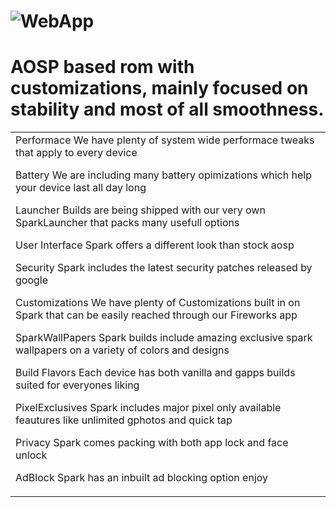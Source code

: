 # ![WebApp](https://encrypted-tbn0.gstatic.com/images?q=tbn:ANd9GcRFYmY_A79iWjLlnO-wVOzGCnpU9MKoFGiqtQ&usqp=CAU)
# AOSP based rom with customizations, mainly focused on stability and most of all smoothness. 
<table>
<tr>
<td>
Performace
We have plenty of system wide performace tweaks that apply to every device

Battery
We are including many battery opimizations which help your device last all day long

Launcher
Builds are being shipped with our very own SparkLauncher that packs many usefull options

User Interface
Spark offers a different look than stock aosp

Security
Spark includes the latest security patches released by google

Customizations
We have plenty of Customizations built in on Spark that can be easily reached through our Fireworks app

SparkWallPapers
Spark builds include amazing exclusive spark wallpapers on a variety of colors and designs

Build Flavors
Each device has both vanilla and gapps builds suited for everyones liking

PixelExclusives
Spark includes major pixel only available feautures like unlimited gphotos and quick tap

Privacy
Spark comes packing with both app lock and face unlock

AdBlock
Spark has an inbuilt ad blocking option enjoy
</td>
</tr>
</table>
